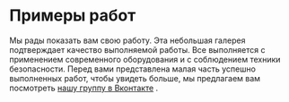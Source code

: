 # Примеры работ
Мы рады показать вам свою работу. Эта небольшая галерея подтверждает качество выполняемой работы. Все выполняется с применением современного оборудования и с соблюдением техники безопасности. Перед вами представлена малая часть успешно выполненных работ, чтобы увидеть больше, мы предлагаем вам посмотреть [нашу группу в Вконтакте](http://vk.com/spilcrimea "Ссылка на группу в ВК") .